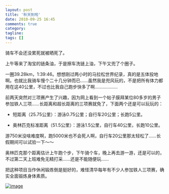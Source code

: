 ```yaml
---
layout: post
title: '秋天到啦'
date: 2010-09-25 16:45
comments: true
category: 
tagline: 
tags: []
---
```

    

骑车不会还没累死就被晒死了。

上午等来了淘宝的链条油，于是擦车洗链上油，下午又兜了个圈子。

一圈39.28km，1:39:46。想想刚过两小时的马拉松世界纪录，真的是五体投地啊。也就比我骑车慢个二十几分钟而已……虽然我是兜风玩的，不是把所有体力都用在这40公里，不过也比我自己跑步快多了啊………………

前两天突然对三项赛产生了兴趣，因为网上看到一个帖子膜拜某位80多岁的男子参加铁人三项……长距离和超长距离的三项赛就免了，下面两个还是可以玩玩的：

	
  * 短距离（25.75公里）：游泳0.75公里；自行车20公里；长跑5公里。

	
  * 奥林匹克标准距离（51.5公里）：游泳1.5公里，自行车40公里，长跑10公里。

游750米没啥难度啊，跑5000米也不会死人啊，自行车20公里那太轻松了……长假期间可以试验一下～～

奥林匹克那个距离估计上午跑个步，下午骑个车，晚上再去游一游，还是可以的，不过第二天上班难免无精打采……还是不能随便玩……

把这种项目当作休闲锻炼倒是挺好的，难怪清华每年有不少人参加铁人三项赛，确实全面锻炼身体素质。

[![image](http://qingpei.me/images/in_post/image_thumb3.png)](http://qingpei.me/images/in_post/image3.png)
